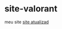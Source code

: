 # site-valorant
 meu site
 <a href="https://programador-andre.github.io/site-valorant/guia-valorant.html">site atualizad</a>